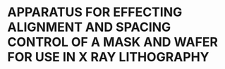# APPARATUS FOR EFFECTING ALIGNMENT AND SPACING CONTROL OF A MASK AND WAFER FOR USE IN X RAY LITHOGRAPHY
